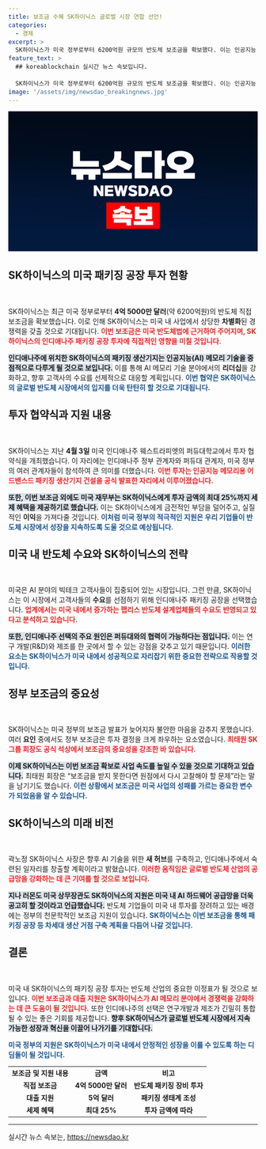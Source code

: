 ```yaml
---
title: 보조금 수혜 SK하이닉스 글로벌 시장 연합 선언!
categories:
  - 경제
excerpt: >
  SK하이닉스가 미국 정부로부터 6200억원 규모의 반도체 보조금을 확보했다. 이는 인공지능 메모리 패키징 신공장 설립의 초석이 될 예정으로, 미국 내 AI 시장을 겨냥한 전략적 투자로 주목받고 있다.
feature_text: >
  ## koreablockchain 실시간 뉴스 속보입니다.

  SK하이닉스가 미국 정부로부터 6200억원 규모의 반도체 보조금을 확보했다. 이는 인공지능 메모리 패키징 신공장 설립의 초석이 될 예정으로, 미국 내 AI 시장을 겨냥한 전략적 투자로 주목받고 있다.
image: '/assets/img/newsdao_breakingnews.jpg'
---
```


<p><img src="/assets/img/newsdao_breakingnews.jpg" alt="koreablockchain 속보" /></p>

<h2 data-ke-size="size26">SK하이닉스의 미국 패키징 공장 투자 현황</h2>

<p data-ke-size="size16">&nbsp;</p>

<p>SK하이닉스는 최근 미국 정부로부터 <strong>4억 5000만 달러</strong>(약 6200억원)의 반도체 직접 보조금을 확보했습니다. 이로 인해 SK하이닉스는 미국 내 사업에서 상당한 <strong>차별화</strong>된 경쟁력을 갖출 것으로 기대됩니다. <b><span style="color: #ee2323;">이번 보조금은 미국 반도체법에 근거하여 주어지며, SK하이닉스의 인디애나주 패키징 공장 투자에 직접적인 영향을 미칠 것입니다.</span></b> </p>

<p><b><span style="background-color: #21538527;">인디애나주에 위치한 SK하이닉스의 패키징 생산기지는 인공지능(AI) 메모리 기술을 중점적으로 다루게 될 것으로 보입니다.</span></b> 이를 통해 AI 메모리 기술 분야에서의 <strong>리더십</strong>을 강화하고, 향후 고객사의 수요를 선제적으로 대응할 계획입니다. <b><span style="color: #1a5490;">이번 협약은 SK하이닉스의 글로벌 반도체 시장에서의 입지를 더욱 탄탄히 할 것으로 기대됩니다.</span></b></p>

<h2 data-ke-size="size26">투자 협약식과 지원 내용</h2>

<p data-ke-size="size16">&nbsp;</p>

<p>SK하이닉스는 지난 <strong>4월 3일</strong> 미국 인디애나주 웨스트라피엣의 퍼듀대학교에서 투자 협약식을 개최했습니다. 이 자리에는 인디애나주 정부 관계자와 퍼듀대 관계자, 미국 정부의 여러 관계자들이 참석하여 큰 의미를 더했습니다. <b><span style="color: #ee2323;">이번 투자는 인공지능 메모리용 어드밴스드 패키징 생산기지 건설을 공식 발표한 자리에서 이루어졌습니다.</span></b></p>

<p><b><span style="background-color: #21538527;">또한, 이번 보조금 외에도 미국 재무부는 SK하이닉스에게 투자 금액의 최대 25%까지 세제 혜택을 제공하기로 했습니다.</span></b> 이는 SK하이닉스에게 금전적인 부담을 덜어주고, 실질적인 <strong>이익</strong>을 가져다줄 것입니다. <b><span style="color: #1a5490;">이처럼 미국 정부의 적극적인 지원은 우리 기업들이 반도체 시장에서 성장을 지속하도록 도울 것으로 예상됩니다.</span></b></p>

<h2 data-ke-size="size26">미국 내 반도체 수요와 SK하이닉스의 전략</h2>

<p data-ke-size="size16">&nbsp;</p>

<p>미국은 AI 분야의 빅테크 고객사들이 집중되어 있는 시장입니다. 그런 만큼, SK하이닉스는 이 시장에서 고객사들의 <strong>수요</strong>를 선점하기 위해 인디애나주 패키징 공장을 선택했습니다. <b><span style="color: #ee2323;">업계에서는 미국 내에서 증가하는 팹리스 반도체 설계업체들의 수요도 반영되고 있다고 분석하고 있습니다.</span></b></p>

<p><b><span style="background-color: #21538527;">또한, 인디애나주 선택의 주요 원인은 퍼듀대와의 협력이 가능하다는 점입니다.</span></b> 이는 연구 개발(R&amp;D)와 제조를 한 곳에서 할 수 있는 강점을 갖추고 있기 때문입니다. <b><span style="color: #1a5490;">이러한 요소는 SK하이닉스가 미국 내에서 성공적으로 자리잡기 위한 중요한 전략으로 작용할 것입니다.</span></b></p>

<h2 data-ke-size="size26">정부 보조금의 중요성</h2>

<p data-ke-size="size16">&nbsp;</p>

<p>SK하이닉스는 미국 정부의 보조금 발표가 늦어지자 불안한 마음을 감추지 못했습니다. 여러 <strong>요인</strong> 중에서도 정부 보조금은 투자 결정을 크게 좌우하는 요소였습니다. <b><span style="color: #ee2323;">최태원 SK그룹 회장도 공식 석상에서 보조금의 중요성을 강조한 바 있습니다.</span></b></p>

<p><b><span style="background-color: #21538527;">이제 SK하이닉스는 이번 보조금 확보로 사업 속도를 높일 수 있을 것으로 기대하고 있습니다.</span></b> 최태원 회장은 “보조금을 받지 못한다면 원점에서 다시 고찰해야 할 문제”라는 말을 남기기도 했습니다. <b><span style="color: #1a5490;">이런 상황에서 보조금은 미국 사업의 성패를 가르는 중요한 변수가 되었음을 알 수 있습니다.</span></b></p>

<h2 data-ke-size="size26">SK하이닉스의 미래 비전</h2>

<p data-ke-size="size16">&nbsp;</p>

<p>곽노정 SK하이닉스 사장은 향후 AI 기술을 위한 <strong>새 허브</strong>를 구축하고, 인디애나주에서 숙련된 일자리를 창출할 계획이라고 밝혔습니다. <b><span style="color: #ee2323;">이러한 움직임은 글로벌 반도체 산업의 <strong>공급망</strong>을 강화하는 데 큰 기여를 할 것으로 보입니다.</span></b></p>

<p><b><span style="background-color: #21538527;">지나 러몬도 미국 상무장관도 SK하이닉스의 지원은 미국 내 AI 하드웨어 공급망을 더욱 공고히 할 것이라고 언급했습니다.</span></b> 반도체 기업들이 미국 내 투자를 장려하고 있는 배경에는 정부의 천문학적인 보조금 지원이 있습니다. <b><span style="color: #1a5490;">SK하이닉스는 이번 보조금을 통해 패키징 공장 등 차세대 생산 거점 구축 계획을 다듬어 나갈 것입니다.</span></b></p>

<h2 data-ke-size="size26">결론</h2>

<p data-ke-size="size16">&nbsp;</p>

<p>미국 내 SK하이닉스의 패키징 공장 투자는 반도체 산업의 중요한 이정표가 될 것으로 보입니다. <b><span style="color: #ee2323;">이번 보조금과 대출 지원은 SK하이닉스가 AI 메모리 분야에서 경쟁력을 강화하는 데 큰 도움이 될 것입니다.</span></b> 또한 인디애나주의 선택은 연구개발과 제조가 긴밀히 통합될 수 있는 좋은 기회를 제공합니다. <b><span style="background-color: #21538527;">향후 SK하이닉스가 글로벌 반도체 시장에서 지속 가능한 성장과 혁신을 이끌어 나가기를 기대합니다.</span></b> </p>

<p><b><span style="color: #1a5490;">미국 정부의 지원은 SK하이닉스가 미국 내에서 안정적인 성장을 이룰 수 있도록 하는 디딤돌이 될 것입니다.</span></b></p>

<p data-ke-size="size16"></p>

<table style="width: 100%; border-collapse: collapse; table-layout: fixed;">
<tr>
<td style="text-align: center; height: 17px;"><b>보조금 및 지원 내용</b></td>
<td style="text-align: center; height: 17px;"><b>금액</b></td>
<td style="text-align: center; height: 17px;"><b>비고</b></td>
</tr>
<tr>
<td style="text-align: center; height: 17px;"><b>직접 보조금</b></td>
<td style="text-align: center; height: 17px;"><b>4억 5000만 달러</b></td>
<td style="text-align: center; height: 17px;"><b>반도체 패키징 장비 투자</b></td>
</tr>
<tr>
<td style="text-align: center; height: 17px;"><b>대출 지원</b></td>
<td style="text-align: center; height: 17px;"><b>5억 달러</b></td>
<td style="text-align: center; height: 17px;"><b>패키징 생태계 조성</b></td>
</tr>
<tr>
<td style="text-align: center; height: 17px;"><b>세제 혜택</b></td>
<td style="text-align: center; height: 17px;"><b>최대 25%</b></td>
<td style="text-align: center; height: 17px;"><b>투자 금액에 따라</b></td>
</tr>
</table>

<hr>
실시간 뉴스 속보는, <a href="https://newsdao.kr" rel="dofollow">https://newsdao.kr</a>


